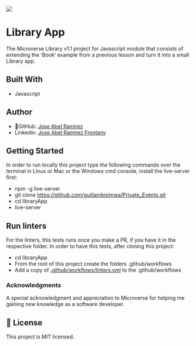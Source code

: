 ![](https://img.shields.io/badge/Microverse-blueviolet)

# Library App

The Microverse Library v1.1 project for Javascript module that consists of extending the ‘Book’ example from a previous lesson and turn it into a small Library app.

## Built With
- Javascript


## Author
- 👤GitHub: [Jose Abel Ramirez](https://github.com/jose-Abel)
- Linkedin: [Jose Abel Ramirez Frontany](https://www.linkedin.com/in/jose-abel-ramirez-frontany-7674a842/)

## Getting Started
In order to run locally this project type the following commands over the terminal in Linux or Mac or the Windows cmd console, install the live-server first:

- npm -g live-server
- git clone https://github.com/guillainbisimwa/Private_Events.git
- cd libraryApp
- live-server

## Run linters
For the linters, this tests runs once you make a PR, if you have it in the respective folder. In order to have this tests, after cloning this project:

 - cd libraryApp
- From the root of this project create the folders .github/workflows
- Add a copy of [.github/workflows/linters.yml](https://github.com/microverseinc/linters-config/blob/master/javascript/.github/workflows/linters.yml) to the .github/workflows


### Acknowledgments
A special acknowledgment and appreciation to Microverse for helping me gaining new knowledge as a software developer.


## 📝 License
This project is MIT licensed.